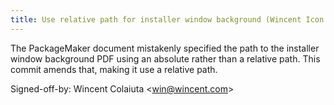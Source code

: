 ```yaml
---
title: Use relative path for installer window background (Wincent Icon Utility, 9b10438)
---
```


The PackageMaker document mistakenly specified the path to the installer window background PDF using an absolute rather than a relative path. This commit amends that, making it use a relative path.

Signed-off-by: Wincent Colaiuta &lt;win@wincent.com&gt;
